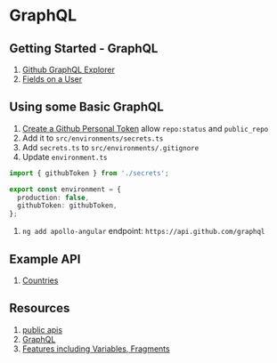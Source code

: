# GraphQL

## Getting Started - GraphQL

1. [Github GraphQL Explorer](https://docs.github.com/en/graphql/overview/explorer)
1. [Fields on a User](https://docs.github.com/en/graphql/reference/objects#user)


## Using some Basic GraphQL
1. [Create a Github Personal Token](https://docs.github.com/en/github/authenticating-to-github/keeping-your-account-and-data-secure/creating-a-personal-access-token) allow `repo:status` and `public_repo`
1. Add it to `src/environments/secrets.ts`
1. Add `secrets.ts` to `src/environments/.gitignore`
1. Update `environment.ts`

```typescript
import { githubToken } from './secrets';

export const environment = {
  production: false,
  githubToken: githubToken,
};
```

1. `ng add apollo-angular` endpoint: `https://api.github.com/graphql`



## Example API

1. [Countries](https://countries.trevorblades.com/)

## Resources

1. [public apis](https://github.com/APIs-guru/graphql-apis)
2. [GraphQL](https://graphql.org/)
3. [Features including Variables, Fragments](https://graphql.org/learn/queries/)
